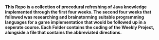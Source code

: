 #### This Repo is a collection of procedural refreshing of Java knowledge implemented through the first four weeks. The second four weeks that followed was researching and brainstorming suitable programming languages for a game implementation that would be followed up in a seperate course. Each Folder contains the coding of the Weekly Project, alongside a file that contains the abbreviated directions.
